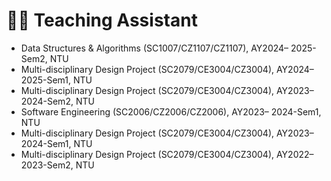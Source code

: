 # 👩‍🏫 Teaching Assistant
+ Data Structures & Algorithms (SC1007/CZ1107/CZ1107), AY2024– 2025-Sem2, NTU
+ Multi-disciplinary Design Project (SC2079/CE3004/CZ3004), AY2024– 2025-Sem1, NTU
+ Multi-disciplinary Design Project (SC2079/CE3004/CZ3004), AY2023– 2024-Sem2, NTU
+ Software Engineering (SC2006/CZ2006/CZ2006), AY2023– 2024-Sem1, NTU
+ Multi-disciplinary Design Project (SC2079/CE3004/CZ3004), AY2023– 2024-Sem1, NTU
+ Multi-disciplinary Design Project (SC2079/CE3004/CZ3004), AY2022– 2023-Sem2, NTU